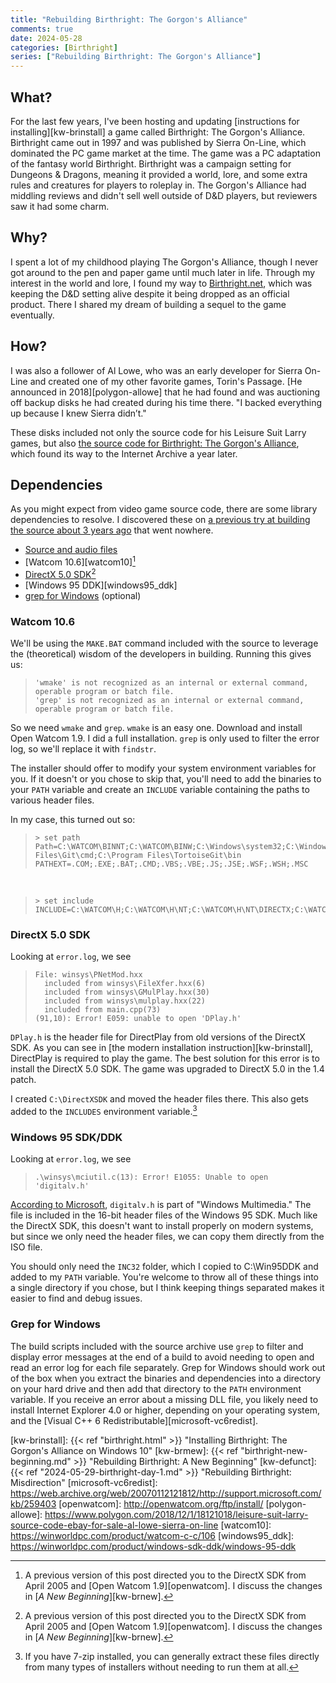 ```yaml
---
title: "Rebuilding Birthright: The Gorgon's Alliance"
comments: true
date: 2024-05-28
categories: [Birthright]
series: ["Rebuilding Birthright: The Gorgon's Alliance"]
---
```


## What?

For the last few years, I've been hosting and updating [instructions for installing][kw-brinstall] a game called Birthright: The Gorgon's Alliance. Birthright came out in 1997 and was published by Sierra On-Line, which dominated the PC game market at the time. The game was a PC adaptation of the fantasy world Birthright. Birthright was a campaign setting for Dungeons & Dragons, meaning it provided a world, lore, and some extra rules and creatures for players to roleplay in. The Gorgon's Alliance had middling reviews and didn't sell well outside of D&D players, but reviewers saw it had some charm.

## Why?

I spent a lot of my childhood playing The Gorgon's Alliance, though I never got around to the pen and paper game until much later in life. Through my interest in the world and lore, I found my way to [Birthright.net][birthrightnet], which was keeping the D&D setting alive despite it being dropped as an official product. There I shared my dream of building a sequel to the game eventually.

## How?

I was also a follower of Al Lowe, who was an early developer for Sierra On-Line and created one of my other favorite games, Torin's Passage. [He announced in 2018][polygon-allowe] that he had found and was auctioning off backup disks he had created during his time there. "I backed everything up because I knew Sierra didn’t."

These disks included not only the source code for his Leisure Suit Larry games, but also [the source code for Birthright: The Gorgon's Alliance][birthrt_source], which found its way to the Internet Archive a year later.

## Dependencies

As you might expect from video game source code, there are some library dependencies to resolve. I discovered these on [a previous try at building the source about 3 years ago][birghrightnet_previous] that went nowhere.

* [Source and audio files][birthrt_source]
* [Watcom 10.6][watcom10][^1]
* [DirectX 5.0 SDK][directx_sdk][^1]
* [Windows 95 DDK][windows95_ddk]
* [grep for Windows][grep] (optional)

### Watcom 10.6

We'll be using the `MAKE.BAT` command included with the source to leverage the (theoretical) wisdom of the developers in building. Running this gives us:

>     'wmake' is not recognized as an internal or external command, operable program or batch file.
>     'grep' is not recognized as an internal or external command, operable program or batch file.

So we need `wmake` and `grep`. `wmake` is an easy one. Download and install Open Watcom 1.9. I did a full installation. `grep` is only used to filter the error log, so we'll replace it with `findstr`.

The installer should offer to modify your system environment variables for you. If it doesn't or you chose to skip that, you'll need to add the binaries to your `PATH` variable and create an `INCLUDE` variable containing the paths to various header files.

In my case, this turned out so:

>     > set path
>     Path=C:\WATCOM\BINNT;C:\WATCOM\BINW;C:\Windows\system32;C:\Windows;C:\Windows\System32\Wbem;C:\Windows\System32\WindowsPowerShell\v1.0\;C:\Windows\System32\OpenSSH\;C:\Program Files\Git\cmd;C:\Program Files\TortoiseGit\bin
>     PATHEXT=.COM;.EXE;.BAT;.CMD;.VBS;.VBE;.JS;.JSE;.WSF;.WSH;.MSC

<br>

>     > set include
>     INCLUDE=C:\WATCOM\H;C:\WATCOM\H\NT;C:\WATCOM\H\NT\DIRECTX;C:\WATCOM\H\NT\DDK

### DirectX 5.0 SDK

Looking at `error.log`, we see

>     File: winsys\PNetMod.hxx
>       included from winsys\FileXfer.hxx(6)
>       included from winsys\GMulPlay.hxx(30)
>       included from winsys\mulplay.hxx(22)
>       included from main.cpp(73)
>     (91,10): Error! E059: unable to open 'DPlay.h'

`DPlay.h` is the header file for DirectPlay from old versions of the DirectX SDK. As you can see in [the modern installation instruction][kw-brinstall], DirectPlay is required to play the game. The best solution for this error is to install the DirectX 5.0 SDK. The game was upgraded to DirectX 5.0 in the 1.4 patch.

I created `C:\DirectXSDK` and moved the header files there. This also gets added to the `INCLUDES` environment variable.[^2]

### Windows 95 SDK/DDK

Looking at `error.log`, we see

>     .\winsys\mciutil.c(13): Error! E1055: Unable to open 'digitalv.h'

[According to Microsoft][digitalv_h], `digitalv.h` is part of "Windows Multimedia." The file is included in the 16-bit header files of the Windows 95 SDK. Much like the DirectX SDK, this doesn't want to install properly on modern systems, but since we only need the header files, we can copy them directly from the ISO file.

You should only need the `INC32` folder, which I copied to C:\Win95DDK and added to my `PATH` variable. You're welcome to throw all of these things into a single directory if you chose, but I think keeping things separated makes it easier to find and debug issues.

### Grep for Windows

The build scripts included with the source archive use `grep` to filter and display error messages at the end of a build to avoid needing to open and read an error log for each file separately. Grep for Windows should work out of the box when you extract the binaries and dependencies into a directory on your hard drive and then add that directory to the `PATH` environment variable. If you receive an error about a missing DLL file, you likely need to install Internet Explorer 4.0 or higher, depending on your operating system, and the [Visual C++ 6 Redistributable][microsoft-vc6redist].

[^1]: A previous version of this post directed you to the DirectX SDK from April 2005 and [Open Watcom 1.9][openwatcom]. I discuss the changes in [*A New Beginning*][kw-brnew].

[^2]: If you have 7-zip installed, you can generally extract these files directly from many types of installers without needing to run them at all.

[birghrightnet_previous]: http://www.birthright.net/forums/showthread.php?28960-Any-tech-savvy-peeps-here-interested-in-the-Birthright-PC-game-source-code&p=92991&viewfull=1#post92991
[birthrightnet]: http://www.birthright.net/
[birthrt_source]: https://archive.org/details/birthrt_source
[digitalv_h]: https://learn.microsoft.com/en-us/windows/win32/api/digitalv/
[directx_sdk]: https://archive.org/details/idx5sdk
[grep]: https://gnuwin32.sourceforge.net/packages/grep.htm
[kw-brinstall]: {{< ref "birthright.html" >}} "Installing Birthright: The Gorgon's Alliance on Windows 10"
[kw-brmew]: {{< ref "birthright-new-beginning.md" >}} "Rebuilding Birthright: A New Beginning"
[kw-defunct]: {{< ref "2024-05-29-birthright-day-1.md" >}} "Rebuilding Birthright: Misdirection"
[microsoft-vc6redist]: https://web.archive.org/web/20070112121812/http://support.microsoft.com/kb/259403
[openwatcom]: http://openwatcom.org/ftp/install/
[polygon-allowe]: https://www.polygon.com/2018/12/1/18121018/leisure-suit-larry-source-code-ebay-for-sale-al-lowe-sierra-on-line
[watcom10]: https://winworldpc.com/product/watcom-c-c/106
[windows95_ddk]: https://winworldpc.com/product/windows-sdk-ddk/windows-95-ddk
